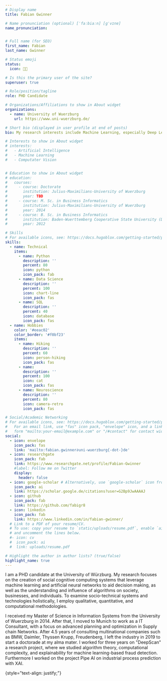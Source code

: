 ```yaml
---
# Display name
title: Fabian Gwinner

# Name pronunciation (optional) [ˈfaːbiaːn] [ɡˈvɪnɐ]
name_pronunciation: 


# Full name (for SEO)
first_name: Fabian
last_name: Gwinner

# Status emoji
status: 
  icon: 🧑‍🔬

# Is this the primary user of the site?
superuser: true

# Role/position/tagline
role: PHD Candidate

# Organizations/Affiliations to show in About widget
organizations:
  - name: University of Wuerzburg
    url: https://www.uni-wuerzburg.de/

# Short bio (displayed in user profile at end of posts)
bio: My research interests include Machine Learning, especially Deep Learning, XAI, Decision Support Systems

# Interests to show in About widget
# interests:
#   - Artificial Intelligence
#   - Machine Learning
#   - Computater Vision


# Education to show in About widget
# education:
#   courses:
#     - course: Doctorate 
#       institution: Julius-Maximilians-University of Wuerzburg
#       year: TBD
#     - course: M. Sc. in Business Informatics 
#       institution: Julius-Maximilians-University of Wuerzburg
#       year: 2014
#     - course: B. Sc. in Business Informatics 
#       institution: Baden-Wuerttemberg Cooperative State University (DHBW)
#       year: 2012

# Skills
# For available icons, see: https://docs.hugoblox.com/getting-started/page-builder/#icons
skills:
  - name: Technical
    items:
      - name: Python
        description: ''
        percent: 80
        icon: python
        icon_pack: fab
      - name: Data Science
        description: ''
        percent: 100
        icon: chart-line
        icon_pack: fas
      - name: SQL
        description: ''
        percent: 40
        icon: database
        icon_pack: fas
  - name: Hobbies
    color: '#eeac02'
    color_border: '#f0bf23'
    items:
      - name: Hiking
        description: ''
        percent: 60
        icon: person-hiking
        icon_pack: fas
      - name: 
        description: ''
        percent: 100
        icon: cat
        icon_pack: fas
      - name: Neuroscience
        description: ''
        percent: 80
        icon: camera-retro
        icon_pack: fas

# Social/Academic Networking
# For available icons, see: https://docs.hugoblox.com/getting-started/page-builder/#icons
#   For an email link, use "fas" icon pack, "envelope" icon, and a link in the
#   form "mailto:your-email@example.com" or "/#contact" for contact widget.
social:
  - icon: envelope
    icon_pack: fas
    link: 'mailto:fabian.gwinner∂uni-wuerzburg{-dot-}de'
  - icon: researchgate
    icon_pack: fab
    link: https://www.researchgate.net/profile/Fabian-Gwinner
    #label: Follow me on Twitter
    display:
      header: false
  - icon: google-scholar # Alternatively, use `google-scholar` icon from `ai` icon pack
    icon_pack: ai
    link: https://scholar.google.de/citations?user=G2Bp9JwAAAAJ
  - icon: github
    icon_pack: fab
    link: https://github.com/fabigr8
  - icon: linkedin
    icon_pack: fab
    link: https://www.linkedin.com/in/fabian-gwinner/
  # Link to a PDF of your resume/CV.
  # To use: copy your resume to `static/uploads/resume.pdf`, enable `ai` icons in `params.yaml`,
  # and uncomment the lines below.
  #- icon: cv
  #  icon_pack: ai
  #  link: uploads/resume.pdf

# Highlight the author in author lists? (true/false)
highlight_name: true
---
```


I am a PHD candidate at the University of Würzburg. My research focuses on the creation of social cognitive computing systems that leverage machine learning and artificial neural networks to aid decision making, as well as the understanding and influence of algorithms on society, businesses, and individuals. To examine socio-technical systems and technologies holistically, I employ qualitative, quantitative, and computational methodologies.

I received my Master of Science in Information Systems from the University of Wuerzburg in 2014. After that, I moved to Munich to work as a IT Consultant, with a focus on advanced planning and optimization in Supply chain Networks. After 4.5 years of consulting multinational companies such as BMW, Daimler, Thyssen Krupp, Freudenberg, I left the industry in 2019 to start a doctorade at my alma mater. I worked for three years on "DeepScan" a research project, where we studied algorithm theory, computational complexity, and explainability for machine learning-based fraud detection. Furthermore I worked on the project Pipe AI on industrial process prediction with XAI.

{style="text-align: justify;"}
